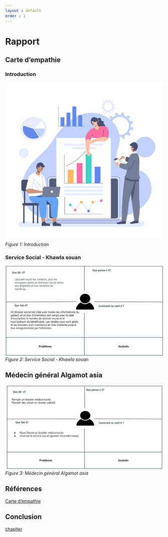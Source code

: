 ```yaml
---
layout : default
order : 1
---
```




# Rapport

## Carte d’empathie


### Introduction

![Introduction image](assets/images/Introduction.jpg)
*Figure 1: Introduction*

### Service Social - Khawla souan

![service social Carte d'empathie](assets/images/service-social.png)
*Figure 2: Service Social - Khawla souan*
## Médecin général Algamot asia

![médecin générale Carte d'empathie](assets/images/médecin-générale.png)
*Figure 3: Médecin général Algamot asia*



## Références

[Carte d’empathie](https://docs.google.com/presentation/d/1WkibTkxVvAtEwSUtbnktpjZTRztYOJby6Cckc1bsjlg/edit)

## Conclusion


[chapiter](./chapiter1.md)
